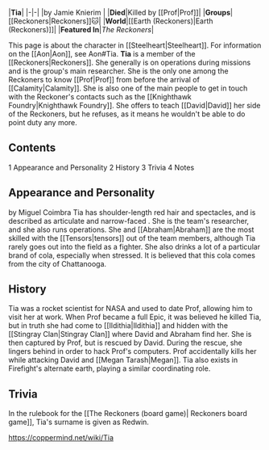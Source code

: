 |**Tia**|
|-|-|
|by  Jamie Knierim |
|**Died**|Killed by [[Prof\|Prof]]|
|**Groups**|[[Reckoners\|Reckoners]]🐱︎|
|**World**|[[Earth (Reckoners)\|Earth (Reckoners)]]|
|**Featured In**|*The Reckoners*|

This page is about the character in [[Steelheart\|Steelheart]]. For information on the [[Aon\|Aon]], see Aon#Tia.
**Tia** is a member of the [[Reckoners\|Reckoners]]. She generally is on operations during missions and is the group's main researcher. She is the only one among the Reckoners to know [[Prof\|Prof]] from before the arrival of [[Calamity\|Calamity]]. She is also one of the main people to get in touch with the Reckoner's contacts such as the [[Knighthawk Foundry\|Knighthawk Foundry]]. She offers to teach [[David\|David]] her side of the Reckoners, but he refuses, as it means he wouldn't be able to do point duty any more.

## Contents

1 Appearance and Personality
2 History
3 Trivia
4 Notes


## Appearance and Personality
 by  Miguel Coimbra 
Tia has shoulder-length red hair and spectacles, and is described as articulate and narrow-faced . She is the team's researcher, and she also runs operations. She and [[Abraham\|Abraham]] are the most skilled with the [[Tensors\|tensors]] out of the team members, although Tia rarely goes out into the field as a fighter. She also drinks a lot of a particular brand of cola, especially when stressed. It is believed that this cola comes from the city of Chattanooga.

## History
Tia was a rocket scientist for NASA and used to date Prof, allowing him to visit her at work.
When Prof became a full Epic, it was believed he killed Tia, but in truth she had come to [[Ildithia\|Ildithia]] and hidden with the [[Stingray Clan\|Stingray Clan]] where David and Abraham find her. She is then captured by Prof, but is rescued by David. During the rescue, she lingers behind in order to hack Prof's computers. Prof accidentally kills her while attacking David and [[Megan Tarash\|Megan]].
Tia also exists in Firefight's alternate earth, playing a similar coordinating role.

## Trivia
In the rulebook for the [[The Reckoners (board game)\| Reckoners board game]], Tia's surname is given as Redwin.


https://coppermind.net/wiki/Tia